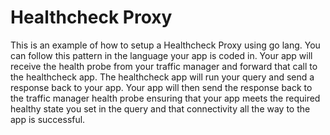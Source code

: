 # Healthcheck Proxy

This is an example of how to setup a Healthcheck Proxy using go lang. You can follow this pattern in the language your app is coded in. Your app will receive the health probe from your traffic manager and forward that call to the healthcheck app. The healthcheck app will run your query and send a response back to your app. Your app will then send the response back to the traffic manager health probe ensuring that your app meets the required healthy state you set in the query and that connectivity all the way to the app is successful.
